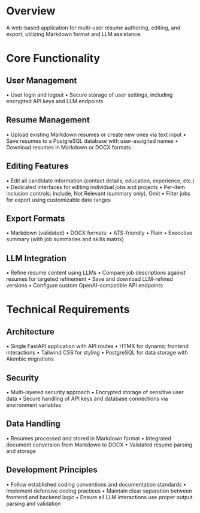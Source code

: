 # Overview

A web-based application for multi-user resume authoring, editing, and export, utilizing Markdown format and LLM assistance.

# Core Functionality

## User Management

 • User login and logout
 • Secure storage of user settings, including encrypted API keys and LLM endpoints

## Resume Management

 • Upload existing Markdown resumes or create new ones via text input
 • Save resumes to a PostgreSQL database with user-assigned names
 • Download resumes in Markdown or DOCX formats

## Editing Features

 • Edit all candidate information (contact details, education, experience, etc.)
 • Dedicated interfaces for editing individual jobs and projects
 • Per-item inclusion controls: Include, Not Relevant (summary only), Omit
 • Filter jobs for export using customizable date ranges

## Export Formats

 • Markdown (validated)
 • DOCX formats:
    • ATS-friendly
    • Plain
    • Executive summary (with job summaries and skills matrix)

## LLM Integration

 • Refine resume content using LLMs
 • Compare job descriptions against resumes for targeted refinement
 • Save and download LLM-refined versions
 • Configure custom OpenAI-compatible API endpoints

# Technical Requirements

## Architecture

 • Single FastAPI application with API routes
 • HTMX for dynamic frontend interactions
 • Tailwind CSS for styling
 • PostgreSQL for data storage with Alembic migrations

## Security

 • Multi-layered security approach
 • Encrypted storage of sensitive user data
 • Secure handling of API keys and database connections via environment variables

## Data Handling

 • Resumes processed and stored in Markdown format
 • Integrated document conversion from Markdown to DOCX
 • Validated resume parsing and storage

## Development Principles

 • Follow established coding conventions and documentation standards
 • Implement defensive coding practices
 • Maintain clear separation between frontend and backend logic
 • Ensure all LLM interactions use proper output parsing and validation

